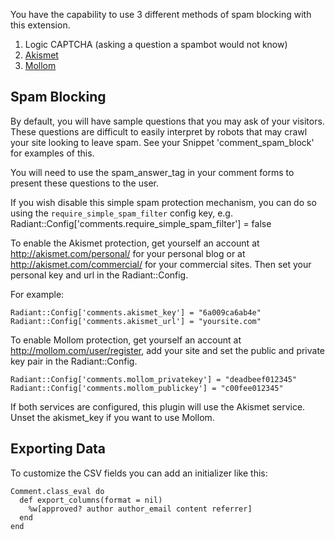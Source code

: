 You have the capability to use 3 different methods of spam blocking with this extension.

1. Logic CAPTCHA (asking a question a spambot would not know)
2. [Akismet](http://akismet.com/) 
3. [Mollom](http://mollom.com/)

## Spam Blocking

By default, you will have sample questions that you may ask of your visitors. These questions are difficult
to easily interpret by robots that may crawl your site looking to leave spam. See your Snippet
'comment\_spam\_block' for examples of this.

You will need to use the spam\_answer\_tag in your comment forms to present these questions to the user.

If you wish disable this simple spam protection mechanism, you can do so using the `require_simple_spam_filter`
config key, e.g. Radiant::Config['comments.require_simple_spam_filter'] = false

To enable the Akismet protection, get yourself an account at http://akismet.com/personal/ for your personal
blog or at http://akismet.com/commercial/ for your commercial sites. Then set your personal key and url
in the Radiant::Config.

For example:

    Radiant::Config['comments.akismet_key'] = "6a009ca6ab4e"
    Radiant::Config['comments.akismet_url'] = "yoursite.com"

To enable Mollom protection, get yourself an account at http://mollom.com/user/register, add your site and
set the public and private key pair in the Radiant::Config.

    Radiant::Config['comments.mollom_privatekey'] = "deadbeef012345"
    Radiant::Config['comments.mollom_publickey'] = "c00fee012345"

If both services are configured, this plugin will use the Akismet service. Unset the akismet_key if you
want to use Mollom.

## Exporting Data

To customize the CSV fields you can add an initializer like this:

    Comment.class_eval do
      def export_columns(format = nil)
        %w[approved? author author_email content referrer]
      end
    end